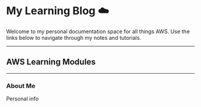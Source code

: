 # My Learning Blog ☁️

Welcome to my personal documentation space for all things AWS. Use the links below to navigate through my notes and tutorials.

---

## AWS Learning Modules

---

### About Me
Personal info
